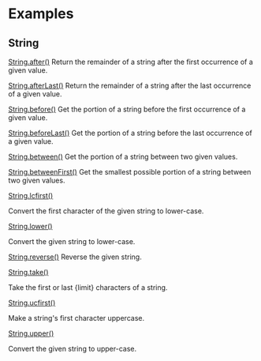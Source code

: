 # Examples

## String

[String.after()](https://github.com/filipprober/support/tree/0.x/example/string_after.dart)
Return the remainder of a string after the first occurrence of a given value.

[String.afterLast()](https://github.com/filipprober/support/tree/0.x/example/string_after_last.dart)
Return the remainder of a string after the last occurrence of a given value.

[String.before()](https://github.com/filipprober/support/tree/0.x/example/string_before.dart)
Get the portion of a string before the first occurrence of a given value.

[String.beforeLast()](https://github.com/filipprober/support/tree/0.x/example/string_before_last.dart)
Get the portion of a string before the last occurrence of a given value.

[String.between()](https://github.com/filipprober/support/tree/0.x/example/string_between.dart)
Get the portion of a string between two given values.

[String.betweenFirst()](https://github.com/filipprober/support/tree/0.x/example/string_between_first.dart)
Get the smallest possible portion of a string between two given values.

[String.lcfirst()](https://github.com/filipprober/support/tree/0.x/example/string_lcfirst.dart)

Convert the first character of the given string to lower-case.

[String.lower()](https://github.com/filipprober/support/tree/0.x/example/string_lower.dart)

Convert the given string to lower-case.

[String.reverse()](https://github.com/filipprober/support/tree/0.x/example/string_reverse.dart)
Reverse the given string.

[String.take()](https://github.com/filipprober/support/tree/0.x/example/string_take.dart)

Take the first or last {limit} characters of a string.

[String.ucfirst()](https://github.com/filipprober/support/tree/0.x/example/string_ucfirst.dart)

Make a string's first character uppercase.

[String.upper()](https://github.com/filipprober/support/tree/0.x/example/string_upper.dart)

Convert the given string to upper-case.

